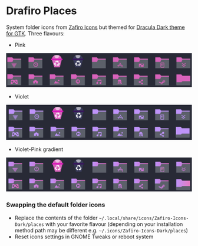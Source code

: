 # Drafiro Places 

System folder icons from [Zafiro Icons](https://github.com/zayronxio/Zafiro-icons) but themed for [Dracula Dark theme for GTK](https://draculatheme.com/gtk). Three flavours:
* Pink

![Pink folder icons](./pink.png)

* Violet

![Violet folder icons](./violet.png)

* Violet-Pink gradient

![Gradient folder icons](./gradient.png)
### Swapping the default folder icons

   - Replace the contents of the folder `~/.local/share/icons/Zafiro-Icons-Dark/places` with your favorite flavour (depending on your installation method path may be different e.g. `~/.icons/Zafiro-Icons-Dark/places`)
   - Reset icons settings in GNOME Tweaks or reboot system


